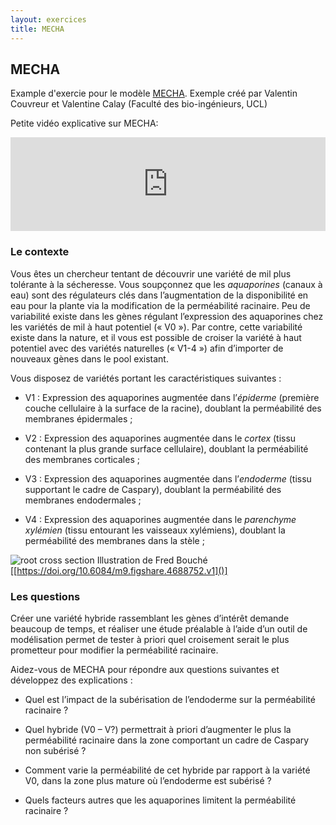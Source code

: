 ```yaml
---
layout: exercices
title: MECHA
---
```


## MECHA

Example d'exercie pour le modèle [MECHA](https://plantmodelling.shinyapps.io/mecha/). Exemple créé par Valentin Couvreur et Valentine Calay (Faculté des bio-ingénieurs, UCL)


<span style="color: red;"><i class="fab fa-youtube"></i></span> Petite vidéo explicative sur MECHA:

<div class="video-container"><iframe width="100%" src="http://www.youtube.com/embed/LAHcmQ0_qxk" frameborder="0" allowfullscreen></iframe></div>

### Le contexte

Vous êtes un chercheur tentant de découvrir une variété de mil plus tolérante à la sécheresse. Vous soupçonnez que les *aquaporines* (canaux à eau) sont des régulateurs clés dans l’augmentation de la disponibilité en eau pour la plante via la modification de la perméabilité racinaire. Peu de variabilité existe dans les gènes régulant l’expression des aquaporines chez les variétés de mil à haut potentiel (« V0 »). Par contre, cette variabilité existe dans la nature, et il vous est possible de croiser la variété à haut potentiel avec des variétés naturelles (« V1-4 ») afin d’importer de nouveaux gènes dans le pool existant.

Vous disposez de variétés portant les caractéristiques suivantes :

-	V1 : Expression des aquaporines augmentée dans l’*épiderme* (première couche cellulaire à la surface de la racine), doublant la perméabilité des membranes épidermales ;

-	V2 : Expression des aquaporines augmentée dans le *cortex* (tissu contenant la plus grande surface cellulaire), doublant la perméabilité des membranes corticales ;

-	V3 : Expression des aquaporines augmentée dans l’*endoderme* (tissu supportant le cadre de Caspary), doublant la perméabilité des membranes endodermales ;

-	V4 : Expression des aquaporines augmentée dans le *parenchyme xylémien* (tissu entourant les vaisseaux xylémiens), doublant la perméabilité des membranes dans la stèle ;


![root cross section]({{site.baseurl}}/img/root_section.jpg)
Illustration de Fred Bouché [[https://doi.org/10.6084/m9.figshare.4688752.v1]()]

### Les questions

Créer une variété hybride rassemblant les gènes d’intérêt demande beaucoup de temps, et réaliser une étude préalable à l’aide d’un outil de modélisation permet de tester à priori quel croisement serait le plus prometteur pour modifier la perméabilité racinaire.

Aidez-vous de MECHA pour répondre aux questions suivantes et développez des explications :

-	Quel est l’impact de la subérisation de l’endoderme sur la perméabilité racinaire ?

-	Quel hybride (V0 – V?) permettrait à priori d’augmenter le plus la perméabilité racinaire dans la zone comportant un cadre de Caspary non subérisé ?

-	Comment varie la perméabilité de cet hybride par rapport à la variété V0, dans la zone plus mature où l’endoderme est subérisé ?

-	Quels facteurs autres que les aquaporines limitent la perméabilité racinaire ?

